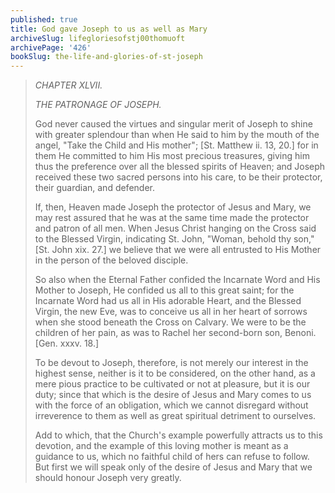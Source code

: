 ```yaml
---
published: true
title: God gave Joseph to us as well as Mary
archiveSlug: lifegloriesofstj00thomuoft
archivePage: '426'
bookSlug: the-life-and-glories-of-st-joseph
---
```


> *CHAPTER XLVII.*
>
> *THE PATRONAGE OF JOSEPH.*
>
> God never caused the virtues and singular merit of Joseph to shine with greater splendour than when He said to him by the mouth of the angel, "Take the Child and His mother"; [St. Matthew ii. 13, 20.] for in them He committed to him His most precious treasures, giving him thus the preference over all the blessed spirits of Heaven; and Joseph received these two sacred persons into his care, to be their protector, their guardian, and defender.
>
> If, then, Heaven made Joseph the protector of Jesus and Mary, we may rest assured that he was at the same time made the protector and patron of all men. When Jesus Christ hanging on the Cross said to the Blessed Virgin, indicating St. John, "Woman, behold thy son," [St. John xix. 27.] we believe that we were all entrusted to His Mother in the person of the beloved disciple.
>
> So also when the Eternal Father confided the Incarnate Word and His Mother to Joseph, He confided us all to this great saint; for the Incarnate Word had us all in His adorable Heart, and the Blessed Virgin, the new Eve, was to conceive us all in her heart of sorrows when she stood beneath the Cross on Calvary. We were to be the children of her pain, as was to Rachel her second-born son, Benoni. [Gen. xxxv. 18.]
>
> To be devout to Joseph, therefore, is not merely our interest in the highest sense, neither is it to be considered, on the other hand, as a mere pious practice to be cultivated or not at pleasure, but it is our duty; since that which is the desire of Jesus and Mary comes to us with the force of an obligation, which we cannot disregard without irreverence to them as well as great spiritual detriment to ourselves.
>
> Add to which, that the Church's example powerfully attracts us to this devotion, and the example of this loving mother is meant as a guidance to us, which no faithful child of hers can refuse to follow. But first we will speak only of the desire of Jesus and Mary that we should honour Joseph very greatly.
